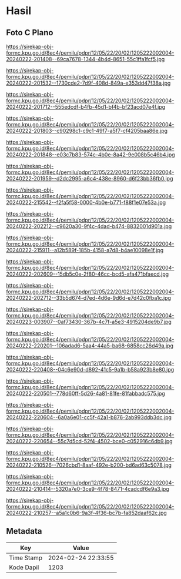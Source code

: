 # Hasil

## Foto C Plano

https://sirekap-obj-formc.kpu.go.id/8ec4/pemilu/pdpr/12/05/22/20/02/1205222002004-20240222-201408--69ca7678-1344-4b4d-8651-55c1ffa1fcf5.jpg

https://sirekap-obj-formc.kpu.go.id/8ec4/pemilu/pdpr/12/05/22/20/02/1205222002004-20240222-201532--1730cde2-7d9f-408d-849a-e353dd47f38a.jpg

https://sirekap-obj-formc.kpu.go.id/8ec4/pemilu/pdpr/12/05/22/20/02/1205222002004-20240222-201712--555edcdf-b4fb-45d1-bf4b-bf23acd07e4f.jpg

https://sirekap-obj-formc.kpu.go.id/8ec4/pemilu/pdpr/12/05/22/20/02/1205222002004-20240222-201803--c90298c1-c9c1-49f7-a5f7-cf4205baa86e.jpg

https://sirekap-obj-formc.kpu.go.id/8ec4/pemilu/pdpr/12/05/22/20/02/1205222002004-20240222-201848--e03c7b83-574c-4b0e-8a42-9e008b5c46b4.jpg

https://sirekap-obj-formc.kpu.go.id/8ec4/pemilu/pdpr/12/05/22/20/02/1205222002004-20240222-201959--d2dc2995-a6c4-438e-8960-d6f23bb36fb0.jpg

https://sirekap-obj-formc.kpu.go.id/8ec4/pemilu/pdpr/12/05/22/20/02/1205222002004-20240222-215542--f2fa5f58-0000-4b0e-b771-f88f1e07e53a.jpg

https://sirekap-obj-formc.kpu.go.id/8ec4/pemilu/pdpr/12/05/22/20/02/1205222002004-20240222-202212--c9620a30-9f4c-4dad-b474-8832001d901a.jpg

https://sirekap-obj-formc.kpu.go.id/8ec4/pemilu/pdpr/12/05/22/20/02/1205222002004-20240222-215911--a12b589f-185b-4158-a7d8-b4ae10098e1f.jpg

https://sirekap-obj-formc.kpu.go.id/8ec4/pemilu/pdpr/12/05/22/20/02/1205222002004-20240222-202609--15db5c0e-2f80-46cc-bcd5-afa471bfaecd.jpg

https://sirekap-obj-formc.kpu.go.id/8ec4/pemilu/pdpr/12/05/22/20/02/1205222002004-20240222-202712--33b5d674-d7ed-4d6e-9d6d-e7d42c0fba1c.jpg

https://sirekap-obj-formc.kpu.go.id/8ec4/pemilu/pdpr/12/05/22/20/02/1205222002004-20240223-003907--0af73430-367b-4c7f-a5e3-4915204de9b7.jpg

https://sirekap-obj-formc.kpu.go.id/8ec4/pemilu/pdpr/12/05/22/20/02/1205222002004-20240222-220201--106adad6-5aa4-44a5-ba68-6858cc26d49a.jpg

https://sirekap-obj-formc.kpu.go.id/8ec4/pemilu/pdpr/12/05/22/20/02/1205222002004-20240222-220408--04c6e90d-d892-41c5-9a1b-b58a923b8e80.jpg

https://sirekap-obj-formc.kpu.go.id/8ec4/pemilu/pdpr/12/05/22/20/02/1205222002004-20240222-220501--778d60ff-5d26-4a81-81fe-81fabbadc575.jpg

https://sirekap-obj-formc.kpu.go.id/8ec4/pemilu/pdpr/12/05/22/20/02/1205222002004-20240222-220604--6a0a6e01-cc5f-42a1-b876-2ab993ddb3dc.jpg

https://sirekap-obj-formc.kpu.go.id/8ec4/pemilu/pdpr/12/05/22/20/02/1205222002004-20240222-220654--55c7d5cd-52f4-4502-bce0-c052916c6db9.jpg

https://sirekap-obj-formc.kpu.go.id/8ec4/pemilu/pdpr/12/05/22/20/02/1205222002004-20240222-210526--7026cbd1-8aaf-492e-b200-bd6ad63c5078.jpg

https://sirekap-obj-formc.kpu.go.id/8ec4/pemilu/pdpr/12/05/22/20/02/1205222002004-20240222-210414--5320a7e0-3ce9-4f78-8471-4cadcdf6e9a3.jpg

https://sirekap-obj-formc.kpu.go.id/8ec4/pemilu/pdpr/12/05/22/20/02/1205222002004-20240222-210257--a5a1c0b6-9a3f-4f36-bc7b-fa852daaf62c.jpg


## Metadata

| Key        | Value               |
| ---------- | ------------------- |
| Time Stamp | 2024-02-24 22:33:55 |
| Kode Dapil | 1203                |



